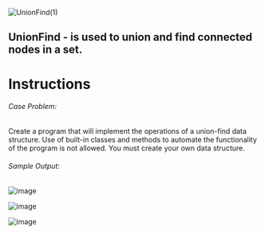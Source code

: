 ![UnionFind(1)](https://github.com/BinaryzzOrg/UnionFind/assets/54339540/11c68739-5efd-4c73-8859-7601f48180fa)

## UnionFind - is used to union and find connected nodes in a set.

# Instructions
###### Case Problem:
Create a program that will implement the operations of a union-find data structure. Use of built-in
classes and methods to automate the functionality of the program is not allowed. You must create your
own data structure.
###### Sample Output:
![image](https://github.com/BinaryzzOrg/UnionFind/assets/54339540/50854739-6009-45d8-9009-75f1d7ecfc35)

![image](https://github.com/BinaryzzOrg/UnionFind/assets/54339540/d9969823-5214-4a02-b0b9-2442091304a7)

![image](https://github.com/BinaryzzOrg/UnionFind/assets/54339540/1cd37c87-2af5-4d03-8e37-69bae946b1ff)



